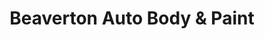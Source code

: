 ---
title: "Beaverton Auto Body & Paint"
url: /beaverton/beaverton-auto-body-and-paint/
shop: car repair
---